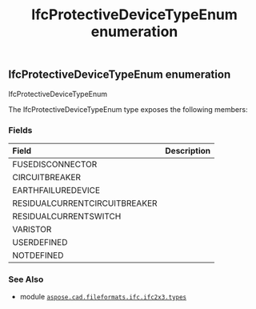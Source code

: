 ﻿---
title: IfcProtectiveDeviceTypeEnum enumeration
second_title: Aspose.CAD for Python via .NET API References
description: 
type: docs
weight: 2720
url: /python-net/aspose.cad.fileformats.ifc.ifc2x3.types/ifcprotectivedevicetypeenum/
is_root: false
---

## IfcProtectiveDeviceTypeEnum enumeration

IfcProtectiveDeviceTypeEnum



The IfcProtectiveDeviceTypeEnum type exposes the following members:

### Fields
| Field | Description |
| :- | :- |
| FUSEDISCONNECTOR |  |
| CIRCUITBREAKER |  |
| EARTHFAILUREDEVICE |  |
| RESIDUALCURRENTCIRCUITBREAKER |  |
| RESIDUALCURRENTSWITCH |  |
| VARISTOR |  |
| USERDEFINED |  |
| NOTDEFINED |  |



### See Also
* module [`aspose.cad.fileformats.ifc.ifc2x3.types`](..)
